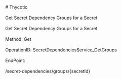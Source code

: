 <br>#     Thycotic</br>
<br>Get Secret Dependency Groups for a Secret</br>
<br>Get Secret Dependency Groups for a Secret</br>
<br>Method: Get</br>
<br>OperationID: SecretDependenciesService_GetGroups</br>
<br>EndPoint:</br>
<br>/secret-dependencies/groups/{secretId}</br>

